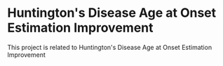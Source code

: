 # Huntington's Disease Age at Onset Estimation Improvement
This project is related to Huntington's Disease Age at Onset Estimation Improvement
